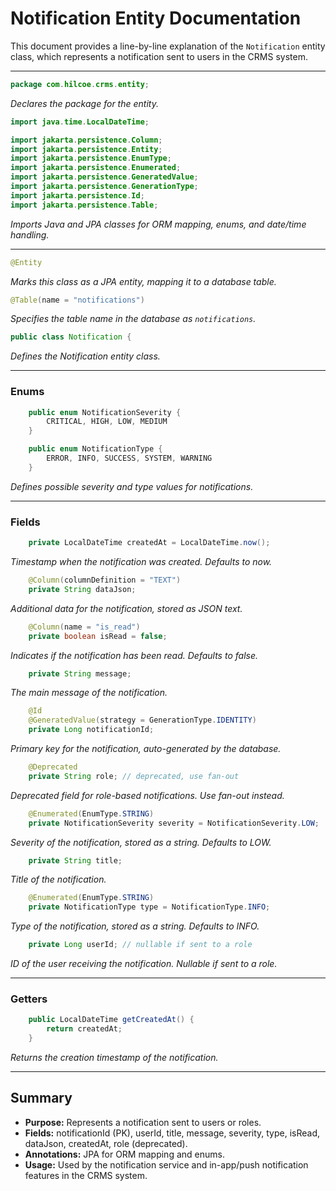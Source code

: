 # Notification Entity Documentation

This document provides a line-by-line explanation of the `Notification` entity class, which represents a notification sent to users in the CRMS system.

---

```java
package com.hilcoe.crms.entity;
```
*Declares the package for the entity.*

```java
import java.time.LocalDateTime;

import jakarta.persistence.Column;
import jakarta.persistence.Entity;
import jakarta.persistence.EnumType;
import jakarta.persistence.Enumerated;
import jakarta.persistence.GeneratedValue;
import jakarta.persistence.GenerationType;
import jakarta.persistence.Id;
import jakarta.persistence.Table;
```
*Imports Java and JPA classes for ORM mapping, enums, and date/time handling.*

---

```java
@Entity
```
*Marks this class as a JPA entity, mapping it to a database table.*

```java
@Table(name = "notifications")
```
*Specifies the table name in the database as `notifications`.*

```java
public class Notification {
```
*Defines the Notification entity class.*

---

### Enums

```java
    public enum NotificationSeverity {
        CRITICAL, HIGH, LOW, MEDIUM
    }

    public enum NotificationType {
        ERROR, INFO, SUCCESS, SYSTEM, WARNING
    }
```
*Defines possible severity and type values for notifications.*

---

### Fields

```java
    private LocalDateTime createdAt = LocalDateTime.now();
```
*Timestamp when the notification was created. Defaults to now.*

```java
    @Column(columnDefinition = "TEXT")
    private String dataJson;
```
*Additional data for the notification, stored as JSON text.*

```java
    @Column(name = "is_read")
    private boolean isRead = false;
```
*Indicates if the notification has been read. Defaults to false.*

```java
    private String message;
```
*The main message of the notification.*

```java
    @Id
    @GeneratedValue(strategy = GenerationType.IDENTITY)
    private Long notificationId;
```
*Primary key for the notification, auto-generated by the database.*

```java
    @Deprecated
    private String role; // deprecated, use fan-out
```
*Deprecated field for role-based notifications. Use fan-out instead.*

```java
    @Enumerated(EnumType.STRING)
    private NotificationSeverity severity = NotificationSeverity.LOW;
```
*Severity of the notification, stored as a string. Defaults to LOW.*

```java
    private String title;
```
*Title of the notification.*

```java
    @Enumerated(EnumType.STRING)
    private NotificationType type = NotificationType.INFO;
```
*Type of the notification, stored as a string. Defaults to INFO.*

```java
    private Long userId; // nullable if sent to a role
```
*ID of the user receiving the notification. Nullable if sent to a role.*

---

### Getters

```java
    public LocalDateTime getCreatedAt() {
        return createdAt;
    }
```
*Returns the creation timestamp of the notification.*

---

## Summary
- **Purpose:** Represents a notification sent to users or roles.
- **Fields:** notificationId (PK), userId, title, message, severity, type, isRead, dataJson, createdAt, role (deprecated).
- **Annotations:** JPA for ORM mapping and enums.
- **Usage:** Used by the notification service and in-app/push notification features in the CRMS system.
